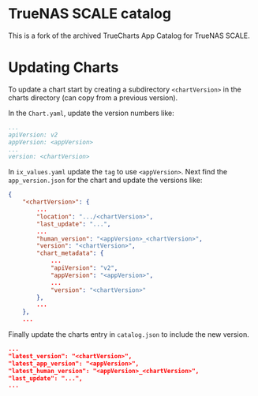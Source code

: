 # TrueNAS SCALE catalog

This is a fork of the archived TrueCharts App Catalog for TrueNAS SCALE.

# Updating Charts

To update a chart start by creating a subdirectory `<chartVersion>` in the charts directory (can copy from a previous version).

In the `Chart.yaml`, update the version numbers like:
```YAML
...
apiVersion: v2
appVersion: <appVersion>
...
version: <chartVersion>
```

In `ix_values.yaml` update the `tag` to use `<appVersion>`. Next find the `app_version.json` for the chart and update the versions like:
```JSON
{
	"<chartVersion>": {
        ...
        "location": ".../<chartVersion>",
        "last_update": "...",
        ...
        "human_version": "<appVersion>_<chartVersion>",
        "version": "<chartVersion>",
        "chart_metadata": {
            ...
            "apiVersion": "v2",
            "appVersion": "<appVersion>",
            ...
            "version": "<chartVersion>"
        },
		...
	},
	...
```

Finally update the charts entry in `catalog.json` to include the new version.
```JSON
...
"latest_version": "<chartVersion>",
"latest_app_version": "<appVersion>",
"latest_human_version": "<appVersion>_<chartVersion>",
"last_update": "...",
...
```